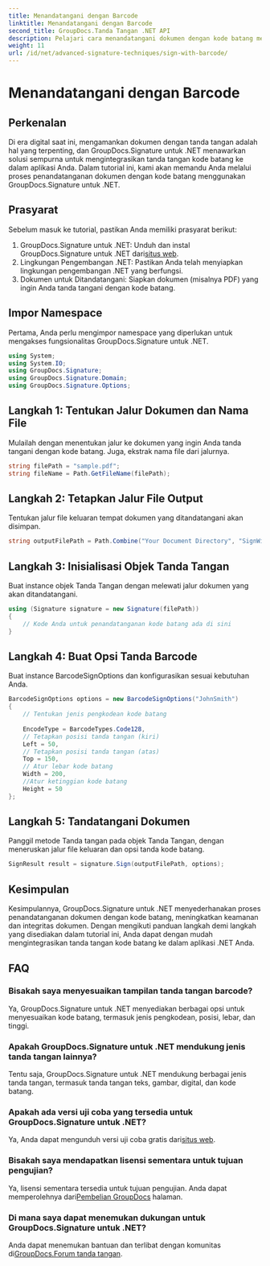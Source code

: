 ```yaml
---
title: Menandatangani dengan Barcode
linktitle: Menandatangani dengan Barcode
second_title: GroupDocs.Tanda Tangan .NET API
description: Pelajari cara menandatangani dokumen dengan kode batang menggunakan GroupDocs.Signature untuk .NET. Ikuti panduan langkah demi langkah kami untuk integrasi yang lancar.
weight: 11
url: /id/net/advanced-signature-techniques/sign-with-barcode/
---
```


# Menandatangani dengan Barcode

## Perkenalan
Di era digital saat ini, mengamankan dokumen dengan tanda tangan adalah hal yang terpenting, dan GroupDocs.Signature untuk .NET menawarkan solusi sempurna untuk mengintegrasikan tanda tangan kode batang ke dalam aplikasi Anda. Dalam tutorial ini, kami akan memandu Anda melalui proses penandatanganan dokumen dengan kode batang menggunakan GroupDocs.Signature untuk .NET.
## Prasyarat
Sebelum masuk ke tutorial, pastikan Anda memiliki prasyarat berikut:
1.  GroupDocs.Signature untuk .NET: Unduh dan instal GroupDocs.Signature untuk .NET dari[situs web](https://releases.groupdocs.com/signature/net/).
2. Lingkungan Pengembangan .NET: Pastikan Anda telah menyiapkan lingkungan pengembangan .NET yang berfungsi.
3. Dokumen untuk Ditandatangani: Siapkan dokumen (misalnya PDF) yang ingin Anda tanda tangani dengan kode batang.

## Impor Namespace
Pertama, Anda perlu mengimpor namespace yang diperlukan untuk mengakses fungsionalitas GroupDocs.Signature untuk .NET.
```csharp
using System;
using System.IO;
using GroupDocs.Signature;
using GroupDocs.Signature.Domain;
using GroupDocs.Signature.Options;
```
## Langkah 1: Tentukan Jalur Dokumen dan Nama File
Mulailah dengan menentukan jalur ke dokumen yang ingin Anda tanda tangani dengan kode batang. Juga, ekstrak nama file dari jalurnya.
```csharp
string filePath = "sample.pdf";
string fileName = Path.GetFileName(filePath);
```
## Langkah 2: Tetapkan Jalur File Output
Tentukan jalur file keluaran tempat dokumen yang ditandatangani akan disimpan.
```csharp
string outputFilePath = Path.Combine("Your Document Directory", "SignWithBarcode", fileName);
```
## Langkah 3: Inisialisasi Objek Tanda Tangan
Buat instance objek Tanda Tangan dengan melewati jalur dokumen yang akan ditandatangani.
```csharp
using (Signature signature = new Signature(filePath))
{
    // Kode Anda untuk penandatanganan kode batang ada di sini
}
```
## Langkah 4: Buat Opsi Tanda Barcode
Buat instance BarcodeSignOptions dan konfigurasikan sesuai kebutuhan Anda.
```csharp
BarcodeSignOptions options = new BarcodeSignOptions("JohnSmith")
{
	// Tentukan jenis pengkodean kode batang
	
    EncodeType = BarcodeTypes.Code128,
    // Tetapkan posisi tanda tangan (kiri)
	Left = 50,
	// Tetapkan posisi tanda tangan (atas)
    Top = 150,
	// Atur lebar kode batang
    Width = 200,
	//Atur ketinggian kode batang
    Height = 50
};
```
## Langkah 5: Tandatangani Dokumen
Panggil metode Tanda tangan pada objek Tanda Tangan, dengan meneruskan jalur file keluaran dan opsi tanda kode batang.
```csharp
SignResult result = signature.Sign(outputFilePath, options);
```

## Kesimpulan
Kesimpulannya, GroupDocs.Signature untuk .NET menyederhanakan proses penandatanganan dokumen dengan kode batang, meningkatkan keamanan dan integritas dokumen. Dengan mengikuti panduan langkah demi langkah yang disediakan dalam tutorial ini, Anda dapat dengan mudah mengintegrasikan tanda tangan kode batang ke dalam aplikasi .NET Anda.
## FAQ
### Bisakah saya menyesuaikan tampilan tanda tangan barcode?
Ya, GroupDocs.Signature untuk .NET menyediakan berbagai opsi untuk menyesuaikan kode batang, termasuk jenis pengkodean, posisi, lebar, dan tinggi.
### Apakah GroupDocs.Signature untuk .NET mendukung jenis tanda tangan lainnya?
Tentu saja, GroupDocs.Signature untuk .NET mendukung berbagai jenis tanda tangan, termasuk tanda tangan teks, gambar, digital, dan kode batang.
### Apakah ada versi uji coba yang tersedia untuk GroupDocs.Signature untuk .NET?
 Ya, Anda dapat mengunduh versi uji coba gratis dari[situs web](https://releases.groupdocs.com/).
### Bisakah saya mendapatkan lisensi sementara untuk tujuan pengujian?
Ya, lisensi sementara tersedia untuk tujuan pengujian. Anda dapat memperolehnya dari[Pembelian GroupDocs](https://purchase.groupdocs.com/temporary-license/) halaman.
### Di mana saya dapat menemukan dukungan untuk GroupDocs.Signature untuk .NET?
 Anda dapat menemukan bantuan dan terlibat dengan komunitas di[GroupDocs.Forum tanda tangan](https://forum.groupdocs.com/c/signature/13).